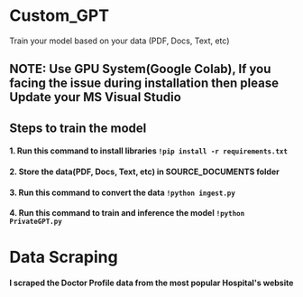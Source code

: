 # Custom_GPT
Train your model based on your data (PDF, Docs, Text, etc)
## NOTE: Use GPU System(Google Colab), If you facing the issue during installation then please Update your MS Visual Studio
## Steps to train the model
#### 1. Run this command to install libraries `!pip install -r requirements.txt`
#### 2. Store the data(PDF, Docs, Text, etc) in SOURCE_DOCUMENTS folder
#### 3. Run this command to convert the data `!python ingest.py`
#### 4. Run this command to train and inference the model `!python PrivateGPT.py`


# Data Scraping
#### I scraped the Doctor Profile data from the most popular Hospital's website

